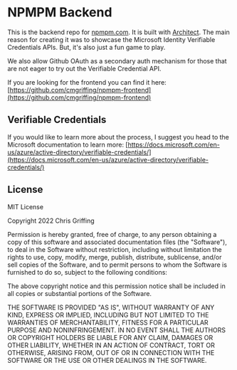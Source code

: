 # NPMPM Backend

This is the backend repo for [npmpm.com](https://npmpm.com). It is built with [Architect](https://arc.codes). The main reason for creating it was to showcase the Microsoft Identity Verifiable Credentials APIs. But, it's also just a fun game to play.

We also allow Github OAuth as a secondary auth mechanism for those that are not eager to try out the Verifiable Credential API.

If you are looking for the frontend you can find it here: [https://github.com/cmgriffing/npmpm-frontend](https://github.com/cmgriffing/npmpm-frontend)

## Verifiable Credentials

If you would like to learn more about the process, I suggest you head to the Microsoft documentation to learn more: [https://docs.microsoft.com/en-us/azure/active-directory/verifiable-credentials/](https://docs.microsoft.com/en-us/azure/active-directory/verifiable-credentials/)

## License

MIT License

Copyright 2022 Chris Griffing

Permission is hereby granted, free of charge, to any person obtaining a copy of this software and associated documentation files (the "Software"), to deal in the Software without restriction, including without limitation the rights to use, copy, modify, merge, publish, distribute, sublicense, and/or sell copies of the Software, and to permit persons to whom the Software is furnished to do so, subject to the following conditions:

The above copyright notice and this permission notice shall be included in all copies or substantial portions of the Software.

THE SOFTWARE IS PROVIDED "AS IS", WITHOUT WARRANTY OF ANY KIND, EXPRESS OR IMPLIED, INCLUDING BUT NOT LIMITED TO THE WARRANTIES OF MERCHANTABILITY, FITNESS FOR A PARTICULAR PURPOSE AND NONINFRINGEMENT. IN NO EVENT SHALL THE AUTHORS OR COPYRIGHT HOLDERS BE LIABLE FOR ANY CLAIM, DAMAGES OR OTHER LIABILITY, WHETHER IN AN ACTION OF CONTRACT, TORT OR OTHERWISE, ARISING FROM, OUT OF OR IN CONNECTION WITH THE SOFTWARE OR THE USE OR OTHER DEALINGS IN THE SOFTWARE.
